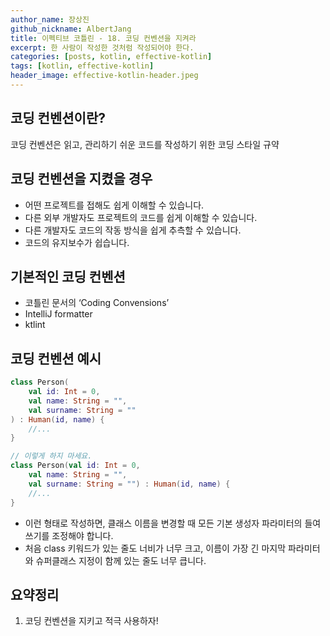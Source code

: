```yaml
---
author_name: 장상진
github_nickname: AlbertJang
title: 이펙티브 코틀린 - 18. 코딩 컨벤션을 지켜라
excerpt: 한 사람이 작성한 것처럼 작성되어야 한다.
categories: [posts, kotlin, effective-kotlin]
tags: [kotlin, effective-kotlin]
header_image: effective-kotlin-header.jpeg
---
```

## 코딩 컨벤션이란?
코딩 컨벤션은 읽고, 관리하기 쉬운 코드를 작성하기 위한 코딩 스타일 규약

## 코딩 컨벤션을 지켰을 경우
- 어떤 프로젝트를 접해도 쉽게 이해할 수 있습니다.
- 다른 외부 개발자도 프로젝트의 코드를 쉽게 이해할 수 있습니다.
- 다른 개발자도 코드의 작동 방식을 쉽게 추측할 수 있습니다.
- 코드의 유지보수가 쉽습니다.

## 기본적인 코딩 컨벤션
- 코틀린 문서의 ‘Coding Convensions’
- IntelliJ formatter
- ktlint

## 코딩 컨벤션 예시

```kotlin
class Person(
    val id: Int = 0,
    val name: String = "",
    val surname: String = ""
) : Human(id, name) {
    //...
}
```

```kotlin
// 이렇게 하지 마세요.
class Person(val id: Int = 0,
    val name: String = "",
    val surname: String = "") : Human(id, name) {
    //...
}
```
- 이런 형태로 작성하면, 클래스 이름을 변경할 때 모든 기본 생성자 파라미터의 들여쓰기를 조정해야 합니다.
- 처음 class 키워드가 있는 줄도 너비가 너무 크고, 이름이 가장 긴 마지막 파라미터와 슈퍼클래스 지정이 함께 있는 줄도 너무 큽니다.

## 요약정리
1. 코딩 컨벤션을 지키고 적극 사용하자!
